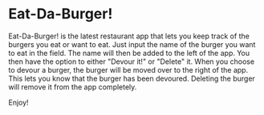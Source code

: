 # Eat-Da-Burger!

Eat-Da-Burger! is the latest restaurant app that lets you keep track of the burgers you eat or want to eat. Just input the name of the burger you want to eat in the field. The name will then be added to the left of the app. You then have the option to either "Devour it!" or "Delete" it. When you choose to devour a burger, the burger will be moved over to the right of the app. This lets you know that the burger has been devoured. Deleting the burger will remove it from the app completely.

Enjoy!
